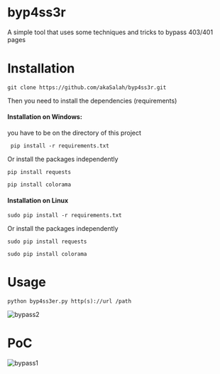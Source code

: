 # byp4ss3r
A simple tool that uses some techniques and tricks to bypass 403/401 pages
# Installation
`git clone https://github.com/akaSalah/byp4ss3r.git`

Then you need to install the dependencies (requirements)
#### Installation on Windows:
you have to be on the directory of this project

` pip install -r requirements.txt`

Or install the packages independently 

` pip install requests `

`pip install colorama` 

#### Installation on Linux
`sudo pip install -r requirements.txt`


Or install the packages independently 

` sudo pip install requests `


`sudo pip install colorama` 


# Usage
`python byp4ss3er.py http(s)://url /path`


![bypass2](https://user-images.githubusercontent.com/73670999/100460823-e819b480-30d8-11eb-8da5-101a8d6e4d85.png)
# PoC
![bypass1](https://user-images.githubusercontent.com/73670999/100460818-e51ec400-30d8-11eb-83b4-b8683ddf82dd.png)
